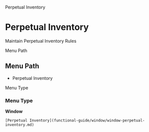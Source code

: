 
Perpetual Inventory
# Perpetual Inventory


Maintain Perpetual Inventory Rules

Menu Path
## Menu Path



- Perpetual Inventory

Menu Type
### Menu Type

**Window**


```
[Perpetual Inventory](functional-guide/window/window-perpetual-inventory.md)
```
